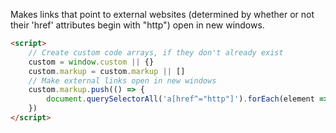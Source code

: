 Makes links that point to external websites (determined by whether or not their 'href' attributes begin with "http") open in new windows.

```html
<script>
	// Create custom code arrays, if they don't already exist
	custom = window.custom || {}
	custom.markup = custom.markup || []
	// Make external links open in new windows
	custom.markup.push(() => {
		document.querySelectorAll('a[href^="http"]').forEach(element => element.target = "_blank")
	})
</script>
```